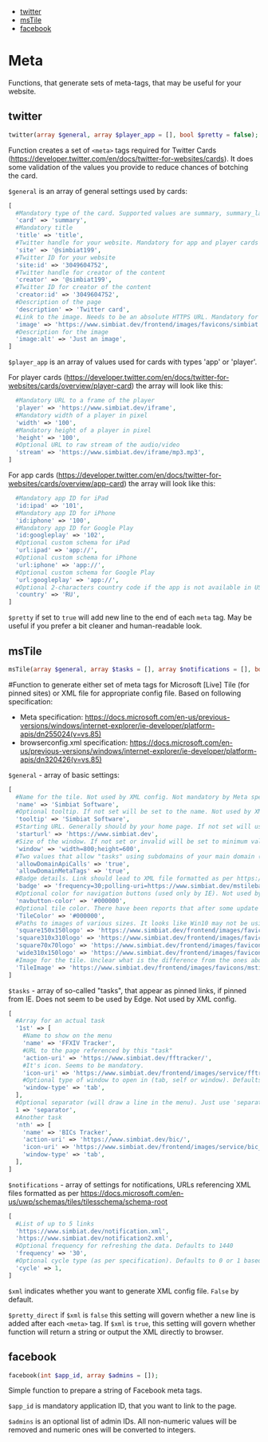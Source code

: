 - [twitter](#twitter)
- [msTile](#mstile)
- [facebook](#facebook)

# Meta

Functions, that generate sets of meta-tags, that may be useful for your website.

## twitter

```php
twitter(array $general, array $player_app = [], bool $pretty = false);
```

Function creates a set of `<meta>` tags required for Twitter Cards (https://developer.twitter.com/en/docs/twitter-for-websites/cards). It does some validation of the values you provide to reduce chances of botching the card.

`$general` is an array of general settings used by cards:

```php
[
  #Mandatory type of the card. Supported values are summary, summary_large_image, app, player
  'card' => 'summary',
  #Mandatory title
  'title' => 'title',
  #Twitter handle for your website. Mandatory for app and player cards
  'site' => '@simbiat199',
  #Twitter ID for your website
  'site:id' => '3049604752',
  #Twitter handle for creator of the content
  'creator' => '@simbiat199',
  #Twitter ID for creator of the content
  'creator:id' => '3049604752',
  #Description of the page
  'description' => 'Twitter card',
  #Link to the image. Needs to be an absolute HTTPS URL. Mandatory for player cards
  'image' => 'https://www.simbiat.dev/frontend/images/favicons/simbiat.png',
  #Description for the image
  'image:alt' => 'Just an image',
]
```

`$player_app` is an array of values used for cards with types 'app' or 'player'.

For player cards (https://developer.twitter.com/en/docs/twitter-for-websites/cards/overview/player-card) the array will look like this:

```php
  #Mandatory URL to a frame of the player
  'player' => 'https://www.simbiat.dev/iframe',
  #Mandatory width of a player in pixel
  'width' => '100',
  #Mandatory height of a player in pixel
  'height' => '100',
  #Optional URL to raw stream of the audio/video
  'stream' => 'https://www.simbiat.dev/iframe/mp3.mp3',
]
```

For app cards (https://developer.twitter.com/en/docs/twitter-for-websites/cards/overview/app-card) the array will look like this:

```php
  #Mandatory app ID for iPad
  'id:ipad' => '101',
  #Mandatory app ID for iPhone
  'id:iphone' => '100',
  #Mandatory app ID for Google Play
  'id:googleplay' => '102',
  #Optional custom schema for iPad
  'url:ipad' => 'app://',
  #Optional custom schema for iPhone
  'url:iphone' => 'app://',
  #Optional custom schema for Google Play
  'url:googleplay' => 'app://',
  #Optional 2-characters country code if the app is not available in US (for Apple products)
  'country' => 'RU',
]
```

`$pretty` if set to `true` will add new line to the end of each `meta` tag. May be useful if you prefer a bit cleaner and human-readable look.

## msTile

```php
msTile(array $general, array $tasks = [], array $notifications = [], bool $xml = false, bool $pretty_direct = true);
```

#Function to generate either set of meta tags for Microsoft [Live] Tile (for pinned sites) or XML file for appropriate config file. Based on following specification:

- Meta specification: https://docs.microsoft.com/en-us/previous-versions/windows/internet-explorer/ie-developer/platform-apis/dn255024(v=vs.85)
- browserconfig.xml specification: https://docs.microsoft.com/en-us/previous-versions/windows/internet-explorer/ie-developer/platform-apis/dn320426(v=vs.85)

`$general` - array of basic settings:

```php
[
  #Name for the tile. Not used by XML config. Not mandatory by Meta specification, but mandatory in this function to provide you with proper control (other wise tile takes tile of current page)
  'name' => 'Simbiat Software',
  #Optional tooltip. If not set will be set to the name. Not used by XML config.
  'tooltip' => 'Simbiat Software',
  #Starting URL. Generally should by your home page. If not set will use values of the address the value is being requested from. Not used by XML config.
  'starturl' => 'https://www.simbiat.dev',
  #Size of the window. If not set or invalid will be set to minimum values of 800x600. Not used by XML config.
  'window' => 'width=800;height=600',
  #Two values that allow "tasks" using subdomains of your main domain (starturl). Unclear what the difference is. Defaults to true. Not used by XML config.
  'allowDomainApiCalls' => 'true',
  'allowDomainMetaTags' => 'true',
  #Badge details. Link should lead to XML file formatted as per https://docs.microsoft.com/en-us/uwp/schemas/tiles/badgeschema/schema-root
  'badge' => 'frequency=30;polling-uri=https://www.simbiat.dev/mstilebadge.xml',
  #Optional color for navigation buttons (used only by IE). Not used by XML config.
  'navbutton-color' => '#000000',
  #Optional tile color. There have been reports that after some update Win10 disregards it.
  'TileColor' => '#000000',
  #Paths to images of various sizes. It looks like Win10 may not be using them, instead relying on other icons referenced in you your code (`<link>` elements, `webmanifest` file) or there may be some condition to utilize them.
  'square150x150logo' => 'https://www.simbiat.dev/frontend/images/favicons/mstile-150x150.png',
  'square310x310logo' => 'https://www.simbiat.dev/frontend/images/favicons/mstile-310x310.png',
  'square70x70logo' => 'https://www.simbiat.dev/frontend/images/favicons/mstile-70x70.png',
  'wide310x150logo' => 'https://www.simbiat.dev/frontend/images/favicons/mstile-310x150.png',
  #Image for the tile. Unclear what is the difference from the ones above, especially, since specification states, that 150x150 is recommended. Yet somewhere long ago I had encountered a different recommendation for this image: 144x144.
  'TileImage' => 'https://www.simbiat.dev/frontend/images/favicons/mstile-144x144.png',
]
```

`$tasks` - array of so-called "tasks", that appear as pinned links, if pinned from IE. Does not seem to be used by Edge. Not used by XML config.

```php
[
  #Array for an actual task
  '1st' => [
    #Name to show on the menu
    'name' => 'FFXIV Tracker',
    #URL to the page referenced by this "task"
    'action-uri' => 'https://www.simbiat.dev/fftracker/',
    #It's icon. Seems to be mandatory.
    'icon-uri' => 'https://www.simbiat.dev/frontend/images/service/fftracker_icon.png',
    #Optional type of window to open in (tab, self or window). Defaults to tab.
    'window-type' => 'tab',
  ],
  #Optional separator (will draw a line in the menu). Just use 'separator' string.
  1 => 'separator',
  #Another task
  'nth' => [
    'name' => 'BICs Tracker',
    'action-uri' => 'https://www.simbiat.dev/bic/',
    'icon-uri' => 'https://www.simbiat.dev/frontend/images/service/bic_icon.png',
    'window-type' => 'tab',
  ],
]
```

`$notifications` - array of settings for notifications, URLs referencing XML files formatted as per https://docs.microsoft.com/en-us/uwp/schemas/tiles/tilesschema/schema-root

```php
[
  #List of up to 5 links
  'https://www.simbiat.dev/notification.xml',
  'https://www.simbiat.dev/notification2.xml',
  #Optional frequency for refreshing the data. Defaults to 1440
  'frequency' => '30',
  #Optional cycle type (as per specification). Defaults to 0 or 1 based on number of links
  'cycle' => 1,
]
```

`$xml` indicates whether you want to generate XML config file. `False` by default.

`$pretty_direct` if `$xml` is `false` this setting will govern whether a new line is added after each `<meta>` tag. If `$xml` is `true`, this setting will govern whether function will return a string or output the XML directly to browser.

## facebook

```php
facebook(int $app_id, array $admins = []);
```

Simple function to prepare a string of Facebook meta tags.

`$app_id` is mandatory application ID, that you want to link to the page.

`$admins` is an optional list of admin IDs. All non-numeric values will be removed and numeric ones will be converted to integers.

